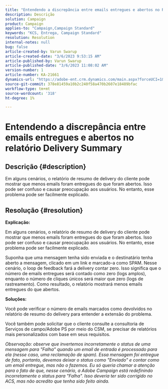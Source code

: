 ```yaml
---
title: "Entendendo a discrepância entre emails entregues e abertos no Relatório de resumo do delivery"
description: Descrição
solution: Campaign
product: Campaign
applies-to: "Campaign,Campaign Standard"
keywords: "KCS, Entrega, Campaign Standard"
resolution: Resolution
internal-notes: null
bug: false
article-created-by: Varun Swarup
article-created-date: "3/6/2023 9:53:15 AM"
article-published-by: Varun Swarup
article-published-date: "3/6/2023 11:08:02 AM"
version-number: 1
article-number: KA-21661
dynamics-url: "https://adobe-ent.crm.dynamics.com/main.aspx?forceUCI=1&pagetype=entityrecord&etn=knowledgearticle&id=3a3c9bb5-04bc-ed11-83ff-6045bd006149"
source-git-commit: 378e81459a10b2c240f58a470b2607e18489bfac
workflow-type: tm+mt
source-wordcount: '318'
ht-degree: 1%

---
```


# Entendendo a discrepância entre emails entregues e abertos no relatório Delivery Summary

## Descrição {#description}


Em alguns cenários, o relatório de resumo de delivery do cliente pode mostrar que menos emails foram entregues do que foram abertos. Isso pode ser confuso e causar preocupação aos usuários. No entanto, esse problema pode ser facilmente explicado.


## Resolução {#resolution}


<b>Explicação:</b>

Em alguns cenários, o relatório de resumo de delivery do cliente pode mostrar que menos emails foram entregues do que foram abertos. Isso pode ser confuso e causar preocupação aos usuários. No entanto, esse problema pode ser facilmente explicado.

Suponha que uma mensagem tenha sido enviada e o destinatário tenha aberto a mensagem, clicado em um link e marcado-a como SPAM. Nesse cenário, o loop de feedback fará a delivery contar zero. Isso significa que o número de emails entregues será contado como zero (logs amplos), enquanto o número de cliques únicos será maior que zero (logs de rastreamento). Como resultado, o relatório mostrará menos emails entregues do que abertos.

<b>Soluções:</b>

Você pode verificar o número de emails marcados como devolvidos no relatório de resumo do delivery para entender a extensão do problema.

Você também pode solicitar que o cliente consulte a consultoria de Serviços de campo/Adobe PS por meio do CSM, se precisar de relatórios mais personalizados com base em seus requisitos.

*Observação: observe que invertemos incorretamente o status de uma mensagem para &quot;Falha&quot; quando um email de entrada é processado para ela (nesse caso, uma reclamação de spam). Essa mensagem foi entregue de fato, portanto, devemos deixar o status como &quot;Enviado&quot; e contar como um email entregue, mas não o fazemos. Eu só queria chamar a atenção para o fato de que, nesse cenário, a Adobe Campaign está redefinindo incorretamente o status para &quot;Falha&quot;. Isso deveria ter sido corrigido no ACS, mas não acredito que tenha sido feito ainda.*
